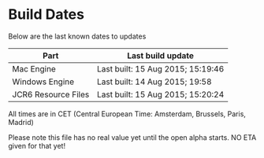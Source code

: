 # Build Dates

Below are the last known dates to updates

Part | Last build update
-----|-----
Mac Engine | Last built: 15 Aug 2015; 15:19:46
Windows Engine | Last built: 14 Aug 2015; 19:58
JCR6 Resource Files | Last built: 15 Aug 2015; 15:20:24
All times are in CET (Central European Time: Amsterdam, Brussels, Paris, Madrid)


Please note this file has no real value yet until the open alpha starts. NO ETA given for that yet!
